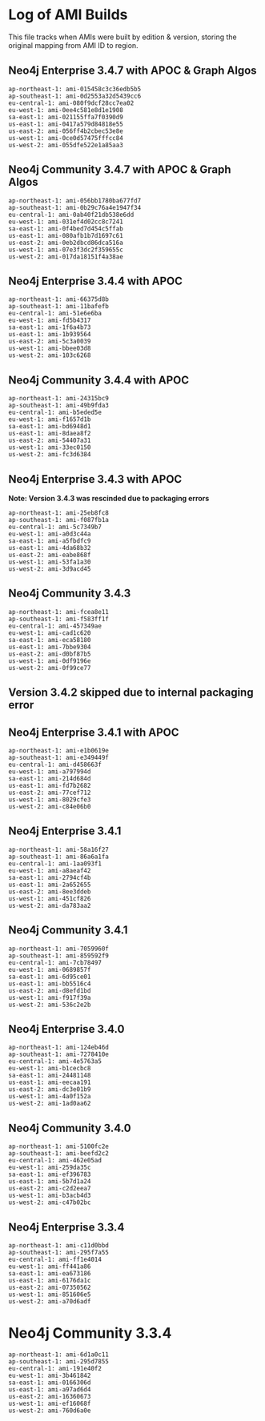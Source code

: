# Log of AMI Builds

This file tracks when AMIs were built by edition & version, storing the original mapping
from AMI ID to region.

## Neo4j Enterprise 3.4.7 with APOC & Graph Algos

```
ap-northeast-1: ami-015458c3c36edb5b5
ap-southeast-1: ami-0d2553a32d5439cc6
eu-central-1: ami-080f9dcf28cc7ea02
eu-west-1: ami-0ee4c581e8d1e1908
sa-east-1: ami-021155ffa7f0390d9
us-east-1: ami-0417a579d84818e55
us-east-2: ami-056ff4b2cbec53e8e
us-west-1: ami-0ce0d57475fffcc84
us-west-2: ami-055dfe522e1a85aa3
```

## Neo4j Community 3.4.7 with APOC & Graph Algos

```
ap-northeast-1: ami-056bb1780ba677fd7
ap-southeast-1: ami-0b29c76a4e1947f34
eu-central-1: ami-0ab40f21db538e6dd
eu-west-1: ami-031ef4d02cc8c7241
sa-east-1: ami-0f4bed7d454c5ffab
us-east-1: ami-080afb1b7d1697c61
us-east-2: ami-0eb2dbcd86dca516a
us-west-1: ami-07e3f3dc2f359655c
us-west-2: ami-017da18151f4a38ae
```

## Neo4j Enterprise 3.4.4 with APOC

```
ap-northeast-1: ami-66375d8b
ap-southeast-1: ami-11bafefb
eu-central-1: ami-51e6e6ba
eu-west-1: ami-fd5b4317
sa-east-1: ami-1f6a4b73
us-east-1: ami-1b939564
us-east-2: ami-5c3a0039
us-west-1: ami-bbee03d8
us-west-2: ami-103c6268
```

## Neo4j Community 3.4.4 with APOC

```
ap-northeast-1: ami-24315bc9
ap-southeast-1: ami-49b9fda3
eu-central-1: ami-b5eded5e
eu-west-1: ami-f1657d1b
sa-east-1: ami-bd6948d1
us-east-1: ami-8daea8f2
us-east-2: ami-54407a31
us-west-1: ami-33ec0150
us-west-2: ami-fc3d6384
```

## Neo4j Enterprise 3.4.3 with APOC

**Note: Version 3.4.3 was rescinded due to packaging errors**

```
ap-northeast-1: ami-25eb8fc8
ap-southeast-1: ami-f087fb1a
eu-central-1: ami-5c7349b7
eu-west-1: ami-a0d3c44a
sa-east-1: ami-a5fbdfc9
us-east-1: ami-4da68b32
us-east-2: ami-eabe868f
us-west-1: ami-53fa1a30
us-west-2: ami-3d9acd45
```

## Neo4j Community 3.4.3

```
ap-northeast-1: ami-fcea8e11
ap-southeast-1: ami-f583ff1f
eu-central-1: ami-457349ae
eu-west-1: ami-cad1c620
sa-east-1: ami-eca58180
us-east-1: ami-7bbe9304
us-east-2: ami-d0bf87b5
us-west-1: ami-0df9196e
us-west-2: ami-0f99ce77
```

## Version 3.4.2 skipped due to internal packaging error

## Neo4j Enterprise 3.4.1 with APOC
```
ap-northeast-1: ami-e1b0619e
ap-southeast-1: ami-e349449f
eu-central-1: ami-d458663f
eu-west-1: ami-a797994d
sa-east-1: ami-214d684d
us-east-1: ami-fd7b2682
us-east-2: ami-77cef712
us-west-1: ami-8029cfe3
us-west-2: ami-c84e06b0
```

## Neo4j Enterprise 3.4.1
```
ap-northeast-1: ami-58a16f27
ap-southeast-1: ami-86a6a1fa
eu-central-1: ami-1aa093f1
eu-west-1: ami-a8aeaf42
sa-east-1: ami-2794cf4b
us-east-1: ami-2a652655
us-east-2: ami-8ee3ddeb
us-west-1: ami-451cf826
us-west-2: ami-da783aa2
```

## Neo4j Community 3.4.1
```
ap-northeast-1: ami-7059960f
ap-southeast-1: ami-859592f9
eu-central-1: ami-7cb78497
eu-west-1: ami-0689857f
sa-east-1: ami-6d95ce01
us-east-1: ami-bb5516c4
us-east-2: ami-d8efd1bd
us-west-1: ami-f917f39a
us-west-2: ami-536c2e2b
```

## Neo4j Enterprise 3.4.0
```
ap-northeast-1: ami-124eb46d
ap-southeast-1: ami-7278410e
eu-central-1: ami-4e5763a5
eu-west-1: ami-b1cecbc8
sa-east-1: ami-24481148
us-east-1: ami-eecaa191
us-east-2: ami-dc3e01b9
us-west-1: ami-4a0f152a
us-west-2: ami-1ad0aa62
```

## Neo4j Community 3.4.0

```
ap-northeast-1: ami-5100fc2e
ap-southeast-1: ami-beefd2c2
eu-central-1: ami-462e05ad
eu-west-1: ami-259da35c
sa-east-1: ami-ef396783
us-east-1: ami-5b7d1a24
us-east-2: ami-c2d2eea7
us-west-1: ami-b3acb4d3
us-west-2: ami-c47b02bc
```

## Neo4j Enterprise 3.3.4

```
ap-northeast-1: ami-c11d0bbd
ap-southeast-1: ami-295f7a55
eu-central-1: ami-ff1e4014
eu-west-1: ami-ff441a86
sa-east-1: ami-ea673186
us-east-1: ami-6176da1c
us-east-2: ami-07350562
us-west-1: ami-851606e5
us-west-2: ami-a70d6adf
```

# Neo4j Community 3.3.4

```
ap-northeast-1: ami-6d1a0c11
ap-southeast-1: ami-295d7855
eu-central-1: ami-191e40f2
eu-west-1: ami-3b461842
sa-east-1: ami-0166306d
us-east-1: ami-a97ad6d4
us-east-2: ami-16360673
us-west-1: ami-ef16068f
us-west-2: ami-760d6a0e
```
